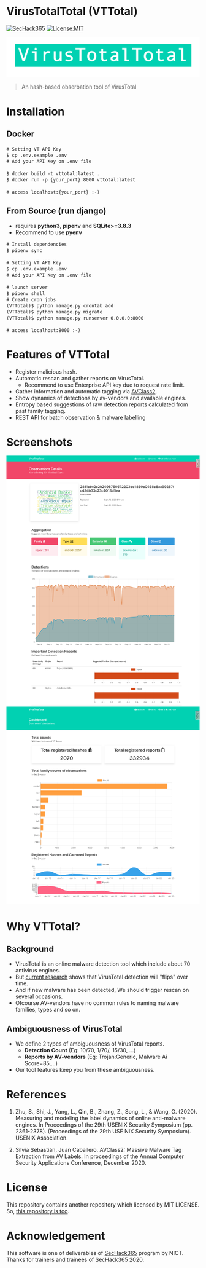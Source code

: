 # VirusTotalTotal (VTTotal)
[![SecHack365](https://img.shields.io/badge/SecHack365-2020-ffd700.svg)](https://sechack365.nict.go.jp/)
[![License:MIT](https://img.shields.io/badge/License-MIT-yellow.svg)](https://opensource.org/licenses/MIT)

![VTTotal](documents/images/vtt_logo.png)

> An hash-based obserbation tool of VirusTotal

# Installation
## Docker
```shell
# Setting VT API Key
$ cp .env.example .env
# Add your API Key on .env file

$ docker build -t vttotal:latest .
$ docker run -p {your_port}:8000 vttotal:latest

# access localhost:{your_port} :-)
```

## From Source (run django)
- requires **python3**, **pipenv** and **SQLite>=3.8.3**
- Recommend to use **pyenv**
```shell
# Install dependencies
$ pipenv sync

# Setting VT API Key
$ cp .env.example .env
# Add your API Key on .env file

# launch server
$ pipenv shell
# Create cron jobs
(VTTotal)$ python manage.py crontab add
(VTTotal)$ python manage.py migrate
(VTTotal)$ python manage.py runserver 0.0.0.0:8000

# access localhost:8000 :-)
```

# Features of VTTotal
- Register malicious hash.
- Automatic rescan and gather reports on VirusTotal.
    - Recommend to use Enterprise API key due to request rate limit.
- Gather information and automatic tagging via [AVClass2](https://github.com/malicialab/avclass/).
- Show dynamics of detections by av-vendors and available engines.
- Entropy based suggestions of raw detection reports calculated from past family tagging.
- REST API for batch observation & malware labelling

# Screenshots
![Detail](documents/images/vttotal_image.png)
![Dashboard](documents/images/vttotal_dashboard.png)

# Why VTTotal?
## Background
- VirusTotal is an online malware detection tool which include about 70 antivirus engines.
- But [current research](https://www.usenix.org/conference/usenixsecurity20/presentation/zhu) shows that VirusTotal detection will "flips" over time.
- And if new malware has been detected, We should trigger rescan on several occasions.
- Ofcourse AV-vendors have no common rules to naming malware families, types and so on.

## Ambiguousness of VirusTotal
- We define 2 types of ambiguousness of VirusTotal reports.
    - **Detection Count** (Eg: 10/70, 1/70/, 15/30, ...)
    - **Reports by AV-vendors** (Eg: Trojan:Generic, Malware Ai Score=85,...)
- Our tool features  keep you from these ambiguousness.

# References
1. Zhu, S., Shi, J., Yang, L., Qin, B., Zhang, Z., Song, L., & Wang, G. (2020). Measuring and modeling the label dynamics of online anti-malware engines. In Proceedings of the 29th USENIX Security Symposium (pp. 2361-2378). (Proceedings of the 29th USE NIX Security Symposium). USENIX Association.

2. Silvia Sebastián, Juan Caballero. AVClass2: Massive Malware Tag Extraction from AV Labels. In proceedings of the Annual Computer Security Applications Conference, December 2020.

# License
This repository contains another repository which licensed by MIT LICENSE. So, [this repository is too](LICENSE).

# Acknowledgement
This software is one of deliverables of [SecHack365](https://sechack365.nict.go.jp/) program by NICT.
Thanks for trainers and trainees of SecHack365 2020.
